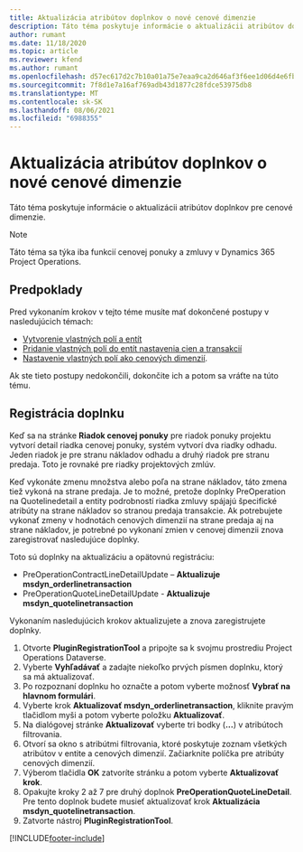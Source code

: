 ```yaml
---
title: Aktualizácia atribútov doplnkov o nové cenové dimenzie
description: Táto téma poskytuje informácie o aktualizácii atribútov doplnkov pre cenové dimenzie.
author: rumant
ms.date: 11/18/2020
ms.topic: article
ms.reviewer: kfend
ms.author: rumant
ms.openlocfilehash: d57ec617d2c7b10a01a75e7eaa9ca2d646af3f6ee1d06d4e6fb228fc0533da27
ms.sourcegitcommit: 7f8d1e7a16af769adb43d1877c28fdce53975db8
ms.translationtype: MT
ms.contentlocale: sk-SK
ms.lasthandoff: 08/06/2021
ms.locfileid: "6988355"
---
```

# <a name="update-plug-in-attributes-with-new-pricing-dimensions"></a>Aktualizácia atribútov doplnkov o nové cenové dimenzie

Táto téma poskytuje informácie o aktualizácii atribútov doplnkov pre cenové dimenzie.

> [!NOTE]
> Táto téma sa týka iba funkcií cenovej ponuky a zmluvy v Dynamics 365 Project Operations.

## <a name="prerequisites"></a>Predpoklady
Pred vykonaním krokov v tejto téme musíte mať dokončené postupy v nasledujúcich témach:

  - [Vytvorenie vlastných polí a entít](create-custom-fields-entities-pricing-dimensions.md) 
  - [Pridanie vlastných polí do entít nastavenia cien a transakcií ](add-custom-fields-price-setup-transactional-entities.md)
  - [Nastavenie vlastných polí ako cenových dimenzií](set-up-custom-fields-pricing-dimensions.md). 
  
Ak ste tieto postupy nedokončili, dokončite ich a potom sa vráťte na túto tému.

## <a name="register-a-plug-in"></a>Registrácia doplnku
Keď sa na stránke **Riadok cenovej ponuky** pre riadok ponuky projektu vytvorí detail riadka cenovej ponuky, systém vytvorí dva riadky odhadu. Jeden riadok je pre stranu nákladov odhadu a druhý riadok pre stranu predaja. Toto je rovnaké pre riadky projektových zmlúv.

Keď vykonáte zmenu množstva alebo poľa na strane nákladov, táto zmena tiež vykoná na strane predaja. Je to možné, pretože doplnky PreOperation na Quotelinedetail a entity podrobností riadka zmluvy spájajú špecifické atribúty na strane nákladov so stranou predaja transakcie. Ak potrebujete vykonať zmeny v hodnotách cenových dimenzií na strane predaja aj na strane nákladov, je potrebné po vykonaní zmien v cenovej dimenzii znova zaregistrovať nasledujúce doplnky.

Toto sú doplnky na aktualizáciu a opätovnú registráciu:

- PreOperationContractLineDetailUpdate – **Aktualizuje msdyn_orderlinetransaction**
- PreOperationQuoteLineDetailUpdate - **Aktualizuje msdyn_quotelinetransaction**

Vykonaním nasledujúcich krokov aktualizujete a znova zaregistrujete doplnky.

1. Otvorte **PluginRegistrationTool** a pripojte sa k svojmu prostrediu Project Operations Dataverse.
2. Vyberte **Vyhľadávať** a zadajte niekoľko prvých písmen doplnku, ktorý sa má aktualizovať.
3. Po rozpoznaní doplnku ho označte a potom vyberte možnosť **Vybrať na hlavnom formulári**.
4. Vyberte krok **Aktualizovať msdyn_orderlinetransaction**, kliknite pravým tlačidlom myši a potom vyberte položku **Aktualizovať**.
5. Na dialógovej stránke **Aktualizovať** vyberte tri bodky (**...**) v atribútoch filtrovania.
6. Otvorí sa okno s atribútmi filtrovania, ktoré poskytuje zoznam všetkých atribútov v entite a cenových dimenzií. Začiarknite políčka pre atribúty cenových dimenzií.
7. Výberom tlačidla **OK** zatvoríte stránku a potom vyberte **Aktualizovať krok**.
8. Opakujte kroky 2 až 7 pre druhý doplnok **PreOperationQuoteLineDetail**. Pre tento doplnok budete musieť aktualizovať krok **Aktualizácia msdyn_quotelinetransaction**.
9. Zatvorte nástroj **PluginRegistrationTool**.


[!INCLUDE[footer-include](../includes/footer-banner.md)]